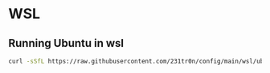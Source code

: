 # WSL
## Running Ubuntu in wsl
```sh
curl -sSfL https://raw.githubusercontent.com/231tr0n/config/main/wsl/ubuntu/wsl_main_setup.bash > wsl.bash && bash -x wsl.bash
```

